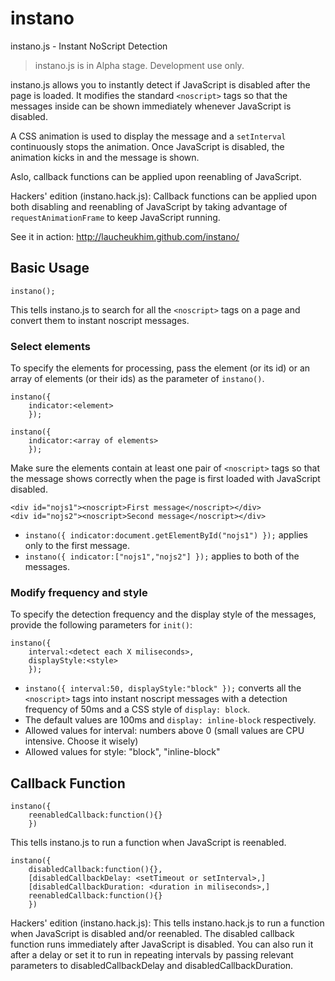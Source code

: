instano
=======

instano.js - Instant NoScript Detection

> instano.js is in Alpha stage. Development use only.

instano.js allows you to instantly detect if JavaScript is disabled after the page is loaded. It modifies the standard `<noscript>` tags so that the messages inside can be shown immediately whenever JavaScript is disabled.

A CSS animation is used to display the message and a `setInterval` continuously stops the animation. Once JavaScript is disabled, the animation kicks in and the message is shown.

Aslo, callback functions can be applied upon reenabling of JavaScript.

Hackers' edition (instano.hack.js): Callback functions can be applied upon both disabling and reenabling of JavaScript by taking advantage of `requestAnimationFrame` to keep JavaScript running.

See it in action: http://laucheukhim.github.com/instano/

## Basic Usage

    instano();
    
This tells instano.js to search for all the `<noscript>` tags on a page and convert them to instant noscript messages.

### Select elements

To specify the elements for processing, pass the element (or its id) or an array of elements (or their ids) as the parameter of `instano()`. 
    
    instano({
    	indicator:<element>
    	});

	instano({
    	indicator:<array of elements>
    	});



Make sure the elements contain at least one pair of `<noscript>` tags so that the message shows correctly when the page is first loaded with JavaScript disabled.

    <div id="nojs1"><noscript>First message</noscript></div>
    <div id="nojs2"><noscript>Second message</noscript></div>

- `instano({
    	indicator:document.getElementById("nojs1")
    });` applies only to the first message.
- `instano({
    	indicator:["nojs1","nojs2"]
    });` applies to both of the messages.

### Modify frequency and style

To specify the detection frequency and the display style of the messages, provide the following parameters for `init()`:

    instano({
		interval:<detect each X miliseconds>,
		displayStyle:<style>
    	});

- `instano({
		interval:50,
		displayStyle:"block"
    	});` converts all the `<noscript>` tags into instant noscript messages with a detection frequency of 50ms and a CSS style of `display: block`.
- The default values are 100ms and `display: inline-block` respectively.
- Allowed values for interval: numbers above 0 (small values are CPU intensive. Choose it wisely)
- Allowed values for style: "block", "inline-block"

## Callback Function 

    instano({
    	reenabledCallback:function(){}
    	})
    
This tells instano.js to run a function when JavaScript is reenabled.

    instano({
        disabledCallback:function(){},
        [disabledCallbackDelay: <setTimeout or setInterval>,]
        [disabledCallbackDuration: <duration in miliseconds>,]
        reenabledCallback:function(){}
        })

Hackers' edition (instano.hack.js): This tells instano.hack.js to run a function when JavaScript is disabled and/or reenabled. The disabled callback function runs immediately after JavaScript is disabled. You can also run it after a delay or set it to run in repeating intervals by passing relevant parameters to disabledCallbackDelay and disabledCallbackDuration.
